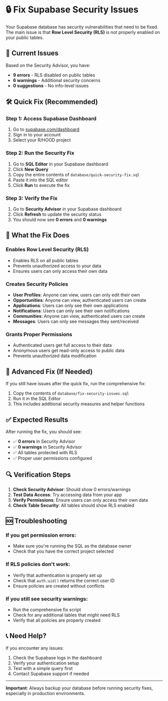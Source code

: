 # 🔒 Fix Supabase Security Issues

Your Supabase database has security vulnerabilities that need to be fixed. The main issue is that **Row Level Security (RLS)** is not properly enabled on your public tables.

## 🚨 Current Issues

Based on the Security Advisor, you have:

- **9 errors** - RLS disabled on public tables
- **6 warnings** - Additional security concerns
- **0 suggestions** - No info-level issues

## 🛠️ Quick Fix (Recommended)

### Step 1: Access Supabase Dashboard

1. Go to [supabase.com/dashboard](https://supabase.com/dashboard)
2. Sign in to your account
3. Select your R/HOOD project

### Step 2: Run the Security Fix

1. Go to **SQL Editor** in your Supabase dashboard
2. Click **New Query**
3. Copy the entire contents of `database/quick-security-fix.sql`
4. Paste it into the SQL editor
5. Click **Run** to execute the fix

### Step 3: Verify the Fix

1. Go to **Security Advisor** in your Supabase dashboard
2. Click **Refresh** to update the security status
3. You should now see **0 errors** and **0 warnings**

## 🔧 What the Fix Does

### Enables Row Level Security (RLS)

- Enables RLS on all public tables
- Prevents unauthorized access to your data
- Ensures users can only access their own data

### Creates Security Policies

- **User Profiles**: Anyone can view, users can only edit their own
- **Opportunities**: Anyone can view, authenticated users can create
- **Applications**: Users can only see their own applications
- **Notifications**: Users can only see their own notifications
- **Communities**: Anyone can view, authenticated users can create
- **Messages**: Users can only see messages they sent/received

### Grants Proper Permissions

- Authenticated users get full access to their data
- Anonymous users get read-only access to public data
- Prevents unauthorized data modification

## 🚀 Advanced Fix (If Needed)

If you still have issues after the quick fix, run the comprehensive fix:

1. Copy the contents of `database/fix-security-issues.sql`
2. Run it in the SQL Editor
3. This includes additional security measures and helper functions

## ✅ Expected Results

After running the fix, you should see:

- ✅ **0 errors** in Security Advisor
- ✅ **0 warnings** in Security Advisor
- ✅ All tables protected with RLS
- ✅ Proper user permissions configured

## 🔍 Verification Steps

1. **Check Security Advisor**: Should show 0 errors/warnings
2. **Test Data Access**: Try accessing data from your app
3. **Verify Permissions**: Ensure users can only access their own data
4. **Check Table Security**: All tables should show RLS enabled

## 🆘 Troubleshooting

### If you get permission errors:

- Make sure you're running the SQL as the database owner
- Check that you have the correct project selected

### If RLS policies don't work:

- Verify that authentication is properly set up
- Check that `auth.uid()` returns the correct user ID
- Ensure policies are created without conflicts

### If you still see security warnings:

- Run the comprehensive fix script
- Check for any additional tables that might need RLS
- Verify that all policies are properly created

## 📞 Need Help?

If you encounter any issues:

1. Check the Supabase logs in the dashboard
2. Verify your authentication setup
3. Test with a simple query first
4. Contact Supabase support if needed

---

**Important**: Always backup your database before running security fixes, especially in production environments.
